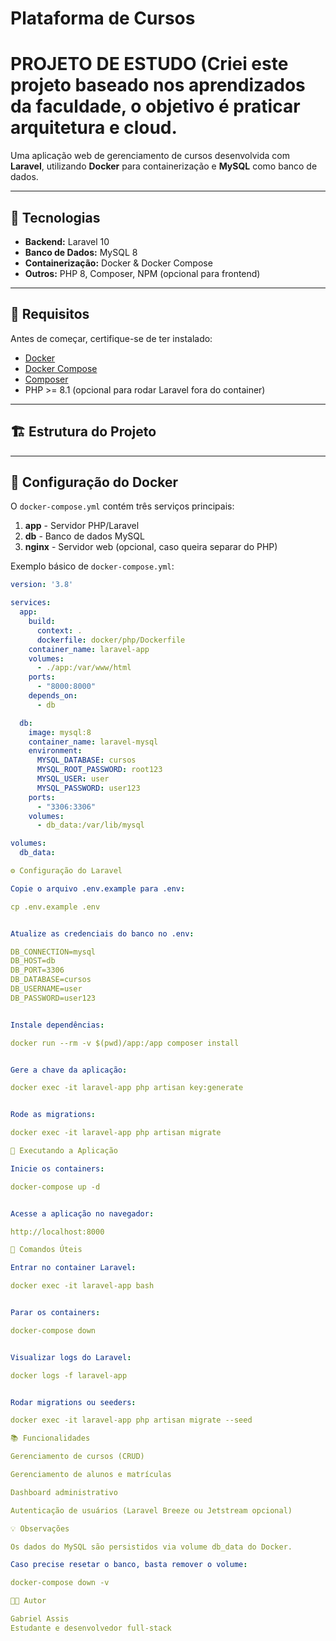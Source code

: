 # Plataforma de Cursos
# PROJETO DE ESTUDO (Criei este projeto baseado nos aprendizados da faculdade, o objetivo é praticar arquitetura e cloud.

Uma aplicação web de gerenciamento de cursos desenvolvida com **Laravel**, utilizando **Docker** para containerização e **MySQL** como banco de dados.

---

## 🔹 Tecnologias

- **Backend:** Laravel 10
- **Banco de Dados:** MySQL 8
- **Containerização:** Docker & Docker Compose
- **Outros:** PHP 8, Composer, NPM (opcional para frontend)

---

## 🚀 Requisitos

Antes de começar, certifique-se de ter instalado:

- [Docker](https://docs.docker.com/get-docker/)
- [Docker Compose](https://docs.docker.com/compose/install/)
- [Composer](https://getcomposer.org/)
- PHP >= 8.1 (opcional para rodar Laravel fora do container)

---

## 🏗️ Estrutura do Projeto


---

## 🐳 Configuração do Docker

O `docker-compose.yml` contém três serviços principais:

1. **app** - Servidor PHP/Laravel
2. **db** - Banco de dados MySQL
3. **nginx** - Servidor web (opcional, caso queira separar do PHP)

Exemplo básico de `docker-compose.yml`:

```yaml
version: '3.8'

services:
  app:
    build:
      context: .
      dockerfile: docker/php/Dockerfile
    container_name: laravel-app
    volumes:
      - ./app:/var/www/html
    ports:
      - "8000:8000"
    depends_on:
      - db

  db:
    image: mysql:8
    container_name: laravel-mysql
    environment:
      MYSQL_DATABASE: cursos
      MYSQL_ROOT_PASSWORD: root123
      MYSQL_USER: user
      MYSQL_PASSWORD: user123
    ports:
      - "3306:3306"
    volumes:
      - db_data:/var/lib/mysql

volumes:
  db_data:

⚙️ Configuração do Laravel

Copie o arquivo .env.example para .env:

cp .env.example .env


Atualize as credenciais do banco no .env:

DB_CONNECTION=mysql
DB_HOST=db
DB_PORT=3306
DB_DATABASE=cursos
DB_USERNAME=user
DB_PASSWORD=user123


Instale dependências:

docker run --rm -v $(pwd)/app:/app composer install


Gere a chave da aplicação:

docker exec -it laravel-app php artisan key:generate


Rode as migrations:

docker exec -it laravel-app php artisan migrate

🚀 Executando a Aplicação

Inicie os containers:

docker-compose up -d


Acesse a aplicação no navegador:

http://localhost:8000

🧪 Comandos Úteis

Entrar no container Laravel:

docker exec -it laravel-app bash


Parar os containers:

docker-compose down


Visualizar logs do Laravel:

docker logs -f laravel-app


Rodar migrations ou seeders:

docker exec -it laravel-app php artisan migrate --seed

📚 Funcionalidades

Gerenciamento de cursos (CRUD)

Gerenciamento de alunos e matrículas

Dashboard administrativo

Autenticação de usuários (Laravel Breeze ou Jetstream opcional)

💡 Observações

Os dados do MySQL são persistidos via volume db_data do Docker.

Caso precise resetar o banco, basta remover o volume:

docker-compose down -v

👨‍💻 Autor

Gabriel Assis
Estudante e desenvolvedor full-stack
